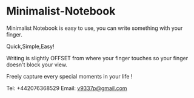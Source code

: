 # Minimalist-Notebook

Minimalist Notebook is easy to use, you can write something with your finger.

Quick,Simple,Easy!

Writing is slightly OFFSET from where your finger touches so your finger doesn't block your view.

Freely capture every special moments in your life !
 
 Tel: +442076368529
 Email: v9337p@gmail.com
